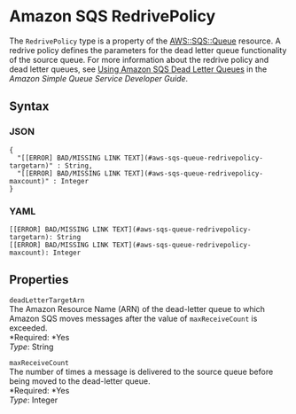 # Amazon SQS RedrivePolicy<a name="aws-properties-sqs-queues-redrivepolicy"></a>

The `RedrivePolicy` type is a property of the [AWS::SQS::Queue](aws-properties-sqs-queues.md) resource\. A redrive policy defines the parameters for the dead letter queue functionality of the source queue\. For more information about the redrive policy and dead letter queues, see [Using Amazon SQS Dead Letter Queues](http://docs.aws.amazon.com/AWSSimpleQueueService/latest/SQSDeveloperGuide/sqs-dead-letter-queues.html) in the *Amazon Simple Queue Service Developer Guide*\.

## Syntax<a name="w3ab2c21c14e1625b5"></a>

### JSON<a name="aws-properties-sqs-queues-redrivepolicy-syntax.json"></a>

```
{
  "[[ERROR] BAD/MISSING LINK TEXT](#aws-sqs-queue-redrivepolicy-targetarn)" : String,
  "[[ERROR] BAD/MISSING LINK TEXT](#aws-sqs-queue-redrivepolicy-maxcount)" : Integer
}
```

### YAML<a name="aws-properties-sqs-queues-redrivepolicy-syntax.yaml"></a>

```
[[ERROR] BAD/MISSING LINK TEXT](#aws-sqs-queue-redrivepolicy-targetarn): String
[[ERROR] BAD/MISSING LINK TEXT](#aws-sqs-queue-redrivepolicy-maxcount): Integer
```

## Properties<a name="w3ab2c21c14e1625b7"></a>

`deadLetterTargetArn`  
The Amazon Resource Name \(ARN\) of the dead\-letter queue to which Amazon SQS moves messages after the value of `maxReceiveCount` is exceeded\.  
*Required: *Yes  
*Type*: String

`maxReceiveCount`  
The number of times a message is delivered to the source queue before being moved to the dead\-letter queue\.  
*Required: *Yes  
*Type*: Integer